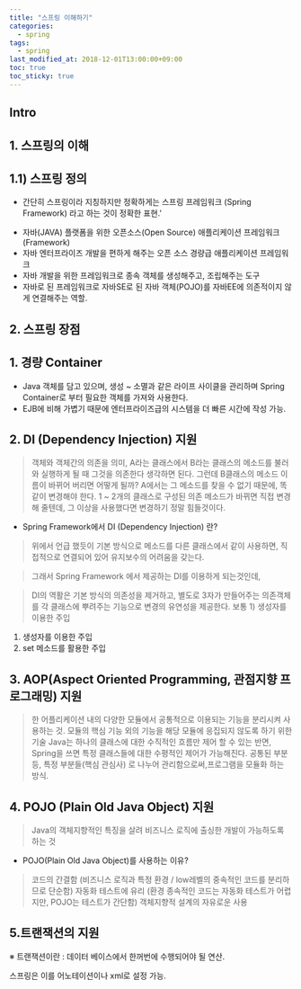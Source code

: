 ```yaml
---
title: "스프링 이해하기"
categories:
  - spring
tags:
  - spring
last_modified_at: 2018-12-01T13:00:00+09:00
toc: true
toc_sticky: true
---
```



## Intro
## 1. 스프링의 이해

## 1.1) 스프링 정의

- 간단히 스프링이라 지칭하지만 정확하게는 스프링 프레임워크 (Spring Framework) 라고 하는 것이 정확한 표현.'

* 자바(JAVA) 플랫폼을 위한 오픈소스(Open Source) 애플리케이션 프레임워크(Framework)
* 자바 엔터프라이즈 개발을 편하게 해주는 오픈 소스 경량급 애플리케이션 프레임워크
* 자바 개발을 위한 프레임워크로 종속 객체를 생성해주고,  조립해주는 도구
* 자바로 된 프레임워크로 자바SE로 된 자바 객체(POJO)를 자바EE에 의존적이지 않게 연결해주는 역할.


## 2. 스프링 장점
## 1. 경량 Container
- Java 객체를 담고 있으며, 생성 ~ 소멸과 같은 라이프 사이클을 관리하며 Spring Container로 부터 필요한 객체를 가져와 사용한다.
- EJB에 비해 가볍기 때문에 엔터프라이즈급의 시스템을 더 빠른 시간에 작성 가능.

## 2. DI (Dependency Injection) 지원

> 객체와 객체간의 의존을 의미,
> A라는 클래스에서 B라는 클래스의 메소드를 불러와  실행하게 될 때 그것을 의존한다 생각하면 된다.
> 그런데 B클래스의 메소드 이름이 바뀌어 버리면 어떻게 될까? A에서는 그 메소드를 찾을 수 없기 때문에, 똑같이 변경해야 한다.
> 1 ~ 2개의 클래스로 구성된 의존 메소드가 바뀌면 직접 변경해 줄텐데, 그 이상을 사용했다면 변경하기 정말 힘들것이다.

- Spring Framework에서 DI (Dependency Injection) 란?

> 위에서 언급 했듯이 기본 방식으로 메소드를 다른 클래스에서 같이 사용하면, 직접적으로 연결되어 있어 유지보수의 어려움을 갖는다.

> 그래서 Spring Framework 에서 제공하는 DI를 이용하게 되는것인데,

> DI의 역활은 기본 방식의 의존성을 제거하고, 별도로 3자가 만들어주는 의존객체를 각 클래스에 뿌려주는 기능으로 변경의 유연성을 제공한다.
보통 1) 생성자를 이용한 주입
1) 생성자를 이용한 주입
2) set 메소드를 활용한 주입

## 3. AOP(Aspect Oriented Programming, 관점지향 프로그래밍) 지원
> 한 어플리케이션 내의 다양한 모듈에서 공통적으로 이용되는 기능을 분리시켜 사용하는 것.
> 모듈의 핵심 기능 외의 기능을 해당 모듈에 응집되지 않도록 하기 위한 기술
> Java는 하나의 클래스에 대한 수직적인 흐름만 제어 할 수 있는 반면,
> Spring을 쓰면 특정 클래스들에 대한 수평적인 제어가 가능해진다.
> 공통된 부분등, 특정 부분들(핵심 관심사) 로 나누어 관리함으로써,프로그램을 모듈화 하는 방식.


## 4. POJO (Plain Old Java Object) 지원
> Java의 객체지향적인 특징을 살려 비즈니스 로직에 출싱한 개발이 가능하도록 하는 것

- POJO(Plain Old Java Object)를 사용하는 이유?

> 코드의 간결함 (비즈니스 로직과 특정 환경 / low레벨의 중속적인 코드를 분리하므로 단순함)
> 자동화 테스트에 유리 (환경 종속적인 코드는 자동화 테스트가 어렵지만, POJO는 테스트가 간단함)
> 객체지향적 설계의 자유로운 사용

## 5.트랜잭션의 지원

※ 트랜잭션이란 : 데이터 베이스에서 한꺼번에 수행되어야 될 연산.

스프링은 이를 어노테이션이나 xml로 설정 가능.
